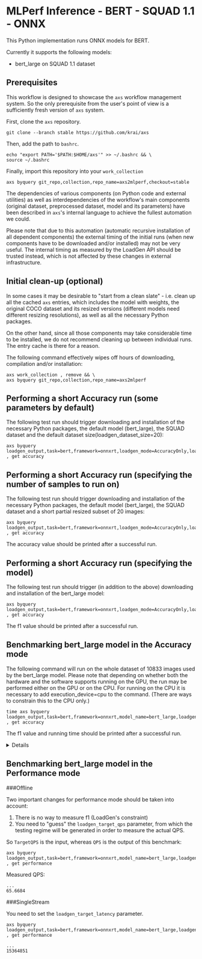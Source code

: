 # MLPerf Inference - BERT - SQUAD 1.1 - ONNX

This Python implementation runs ONNX models for BERT.

Currently it supports the following models:
- bert_large on SQUAD 1.1 dataset

## Prerequisites

This workflow is designed to showcase the `axs` workflow management system.
So the only prerequisite from the user's point of view is a sufficiently fresh version of `axs` system.

First, clone the `axs` repository.
```
git clone --branch stable https://github.com/krai/axs
```

Then, add the path to `bashrc`.
```
echo "export PATH='$PATH:$HOME/axs'" >> ~/.bashrc && \
source ~/.bashrc
```

Finally, import this repository into your `work_collection`
```
axs byquery git_repo,collection,repo_name=axs2mlperf,checkout=stable
```

The dependencies of various components (on Python code and external utilities) as well as interdependencies of the workflow's main components (original dataset, preprocessed dataset, model and its parameters) have been described in `axs`'s internal language to achieve the fullest automation we could.

Please note that due to this automation (automatic recursive installation of all dependent components) the external timing of the initial runs (when new components have to be downloaded and/or installed) may not be very useful. The internal timing as measured by the LoadGen API should be trusted instead, which is not affected by these changes in external infrastructure.


## Initial clean-up (optional)

In some cases it may be desirable to "start from a clean slate" - i.e. clean up all the cached `axs` entries,
which includes the model with weights, the original COCO dataset and its resized versions
(different models need different resizing resolutions), as well as all the necessary Python packages.

On the other hand, since all those components may take considerable time to be installed, we do not recommend cleaning up between individual runs.
The entry cache is there for a reason.

The following command effectively wipes off hours of downloading, compilation and/or installation:
```
axs work_collection , remove && \
axs byquery git_repo,collection,repo_name=axs2mlperf
```

## Performing a short Accuracy run (some parameters by default)

The following test run should trigger downloading and installation of the necessary Python packages, the default model (bert_large), the SQUAD dataset and the default dataset size(loadgen_dataset_size=20):
```
axs byquery loadgen_output,task=bert,framework=onnxrt,loadgen_mode=AccuracyOnly,loadgen_scenario=Offline , get accuracy
```


## Performing a short Accuracy run (specifying the number of samples to run on)

The following test run should trigger downloading and installation of the necessary Python packages, the default model (bert_large), the SQUAD dataset and a short partial resized subset of 20 images:
```
axs byquery loadgen_output,task=bert,framework=onnxrt,loadgen_mode=AccuracyOnly,loadgen_scenario=Offline,loadgen_dataset_size=20 , get accuracy
```
The accuracy value should be printed after a successful run.


## Performing a short Accuracy run (specifying the model)

The following test run should trigger (in addition to the above) downloading and installation of the bert_large model:
```
axs byquery loadgen_output,task=bert,framework=onnxrt,loadgen_mode=AccuracyOnly,loadgen_scenario=Offline,loadgen_dataset_size=20,model_name=bert_large , get accuracy
```
The f1 value should be printed after a successful run.


## Benchmarking bert_large model in the Accuracy mode

The following command will run on the whole dataset of 10833 images used by the bert_large model. Please note that depending on whether both the hardware and the software supports running on the GPU, the run may be performed either on the GPU or on the CPU. For running on the CPU it is necessary to add execution_device=cpu to the command.
(There are ways to constrain this to the CPU only.)
```
time axs byquery loadgen_output,task=bert,framework=onnxrt,model_name=bert_large,loadgen_mode=AccuracyOnly,loadgen_scenario=Offline,loadgen_dataset_size=10833,loadgen_buffer_size=100 , get accuracy
```
The f1 value and running time should be printed after a successful run.
<details><pre>
...
90.88232621193973
                                                                                                                                                                                            real    3m31.117s
</pre></details>


## Benchmarking bert_large model in the Performance mode

###Offline

Two important changes for performance mode should be taken into account:
1. There is no way to measure f1 (LoadGen's constraint)
2. You need to "guess" the `loadgen_target_qps` parameter, from which the testing regime will be generated in order to measure the actual QPS.

So `TargetQPS` is the input, whereas `QPS` is the output of this benchmark:
```
axs byquery loadgen_output,task=bert,framework=onnxrt,model_name=bert_large,loadgen_scenario=Offline,loadgen_mode=PerformanceOnly,loadgen_target_qps=65,loadgen_dataset_size=10833,loadgen_buffer_size=10833 , get performance
```
Measured QPS:
```
...
65.6684
```

###SingleStream

You need to set the `loadgen_target_latency` parameter.
```
axs byquery loadgen_output,task=bert,framework=onnxrt,model_name=bert_large,loadgen_scenario=SingleStream,loadgen_mode=PerformanceOnly,loadgen_latency_qps=15,loadgen_dataset_size=10833,loadgen_buffer_size=10833 , get performance
```
```
...
15364851
```
